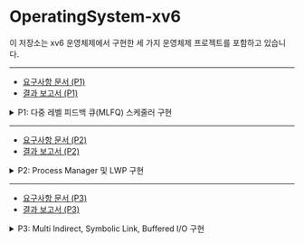# OperatingSystem-xv6

이 저장소는 xv6 운영체제에서 구현한 세 가지 운영체제 프로젝트를 포함하고 있습니다.

---
- [요구사항 문서 (P1)](./docs/ELE3021_project01.pdf)
- [결과 보고서 (P1)](./docs/ELE3021_project01_12999_2019082279.pdf)
<details>
<summary>P1: 다중 레벨 피드백 큐(MLFQ) 스케줄러 구현</summary>

### 개요
이 프로젝트는 xv6 운영체제에서 다중 레벨 피드백 큐(MLFQ) 스케줄러를 구현합니다. MLFQ는 세 개의 큐 레벨로 구성됩니다:
- L0 및 L1: 라운드 로빈(Round Robin) 스케줄링
- L2: 우선순위 기반 스케줄링, 동일 우선순위의 경우 선입선출(FCFS) 방식 사용

### 구현 세부사항

#### 큐 구조
- **L0 & L1**: 효율적인 라운드 로빈 스케줄링을 위해 원형 큐(circular queue)로 구현
- **L2**: 우선순위 스케줄링을 위해 최소 힙(min-heap) 기반 우선순위 큐로 구현

#### 글로벌 틱 시스템
- xv6의 내장 틱 대신 사용자 정의 글로벌 틱 카운터(`gTicks`) 구현
- 프로세스의 실행 시간(runtime)은 타이머 인터럽트 동안 실제로 CPU에서 실행될 때 증가
- 100 글로벌 틱마다 우선순위 부스팅(priority boosting) 발생

#### 큐 간 프로세스 이동
- 프로세스는 L0에서 시작
- L0에서 전체 타임 퀀텀(4 틱)을 사용하면 L1으로 이동
- L1에서 전체 타임 퀀텀을 사용하면 L2로 이동
- L2의 프로세스는 시간이 지남에 따라 우선순위가 감소
- 우선순위 부스팅은 모든 프로세스를 L0로 되돌림

#### 스케줄러 잠금/해제
- `schedulerLock(int password)`: 프로세스를 유일하게 스케줄링되도록 잠금
- `schedulerUnlock(int password)`: 이전에 잠긴 프로세스를 해제
- 보안을 위해 학번을 비밀번호로 사용
- 잘못된 사용에 대한 다양한 오류 처리

### 구현된 시스템 콜
1. `schedulerLock(int password)`
2. `schedulerUnlock(int password)`
3. `setPriority(int priority)`
4. `getLevel(void)`
5. `yield(void)`

### 주요 데이터 구조
```c
// 라운드 로빈용 원형 큐 (L0, L1)
typedef struct _Queue {
    int front;
    int rear;
    struct proc *p[QUEUE_MAX_SIZE];
} Queue;

// 최소 힙을 사용한 우선순위 큐 (L2)
typedef struct _pQueue {
    int count;
    struct proc *p[QUEUE_MAX_SIZE];
} pQueue;

// MLFQ 구조체
typedef struct _MLFQ {
    uint gTicks;
    Queue *L0;
    Queue *L1;
    pQueue *L2;
} Mlfq;
```

### 테스트
구현은 다음을 사용하여 테스트되었습니다:
- `mlfq_test.c`: 기본 MLFQ 기능 테스트
- `a_test.c`: 스케줄러 잠금/해제에 대한 엣지 케이스를 포함한 특정 스케줄러 동작 테스트

## Troubleshooting

### 문제 1: 프로세스가 예상보다 오래 대기하는 문제
**원인**: 프로세스가 L2 큐에서 너무 오래 대기하는 경우가 있음. L2 큐는 우선순위가 낮은 프로세스를 처리하지만, 우선순위가 낮다고 해서 항상 짧은 시간 내에 실행되지는 않음. 특히, L2에서의 우선순위 부스팅이 제대로 작동하지 않거나, 우선순위 감소가 너무 빨리 일어나는 경우 문제가 발생할 수 있음.

**해결법**:
- 우선순위 부스팅 기능이 제대로 작동하는지 확인하고, 100틱마다 프로세스가 L0로 돌아가도록 설정했는지 점검.
- L2 큐에서 프로세스가 너무 오랫동안 대기하지 않도록, 우선순위 감소 속도를 조절하거나 추가적인 타임아웃을 설정.

### 문제 2: 시스템이 예상보다 느리게 작동하는 문제
**원인**: MLFQ 스케줄러에서 큐 간 이동 및 우선순위 변경 로직이 비효율적으로 작동하거나, 글로벌 틱 카운터 업데이트가 너무 자주 일어나면서 시스템 성능에 영향을 미칠 수 있음.

**해결법**:
- `gTicks` 카운터가 지나치게 자주 업데이트되지 않도록 설정하여 시스템 부하를 줄임.
- 프로세스 이동 및 우선순위 변경이 너무 복잡하게 구현되어 있다면, 큐 간 프로세스 이동을 더 간단하고 효율적인 방식으로 리팩토링.

### 문제 3: 잘못된 스케줄러 잠금/해제 동작
**원인**: `schedulerLock` 및 `schedulerUnlock` 함수에서 비밀번호가 정확하지 않거나, 잠금/해제 과정에서 동기화 문제가 발생할 수 있음.

**해결법**:
- `schedulerLock` 및 `schedulerUnlock`에 대한 오류 처리 로직을 강화하고, 비밀번호가 정확히 입력되었는지 확인.
- 잠금/해제 과정에서 발생할 수 있는 경쟁 조건을 방지하기 위해 `schedulerLock`과 `schedulerUnlock` 함수의 동작을 더 명확하게 정의하고, 동기화 문제를 해결.

### 문제 4: 프로세스가 예기치 않게 종료되는 문제
**원인**: 프로세스가 L0에서 L1, L2로 이동하면서 예기치 않게 종료될 수 있음. 특히, 프로세스가 종료되지 않았는데도 `exit` 시스템 콜이 호출될 경우 문제가 발생할 수 있음.

**해결법**:
- 프로세스가 큐 간에 이동할 때마다 해당 프로세스의 상태를 명확하게 확인하고, `exit` 시스템 콜이 호출되는 조건을 엄격히 정의.
- 프로세스 상태가 예기치 않게 변경되지 않도록 스케줄러 동작을 점검하고, `schedulerLock`과 `schedulerUnlock`이 올바르게 적용되었는지 확인.

</details>

---
- [요구사항 문서 (P2)](./docs/ELE3021_Project02.pdf)
- [결과 보고서 (P2)](./docs/ELE3021_project02_12999_2019082279.pdf)
<details>
<summary>P2: Process Manager 및 LWP 구현</summary>

### 개요
이 프로젝트는 xv6 운영체제에서 프로세스 관리 기능을 확장하고, 확장된 스택 페이지를 지원하는 exec2 시스템 콜과 프로세스 메모리 한도를 설정하는 기능을 구현합니다. 또한 Light-weight Process(LWP)를 통해 스레드 기능을 지원합니다.

### 구현 세부사항

#### Process Manager
- 사용자 입력을 받아 프로세스와 관련된 명령어를 처리하는 인터페이스 제공
- 프로세스 종료, 메모리 제한 설정, 프로세스 실행 등을 제어
- 명령어 분석 및 해당 작업 수행, 예외 처리

#### Exec2 시스템 콜
- 기존 `exec` 시스템 콜을 개선하여 더 많은 스택 페이지 할당 지원
- 사용자가 원하는 만큼의 스택 페이지를 할당할 수 있도록 수정

#### Set Memory Limit
- 프로세스가 사용할 수 있는 메모리의 최대 한도 설정
- `sbrk` 시스템 콜을 통해 프로세스가 메모리를 초과 할당하지 않도록 제한
- `growproc` 함수에서 메모리 할당 시 설정된 한도 체크

#### Light-weight Process (LWP)
- 여러 스레드가 동일한 페이지 테이블을 공유하는 프로세스와 유사한 실행 단위
- 메인 프로세스와 페이지 테이블 공유, 새 스레드는 프로세스와 유사하게 생성
- `fork`와 `exec` 과정에서 스레드를 프로세스로 변환하고 메모리 공유

### 구현된 시스템 콜
1. `pmanager`: 프로세스 매니저 인터페이스 실행
2. `exec2`: 새로운 프로세스 실행 (확장된 스택 페이지 지원)
3. `setmemorylimit`: 특정 프로세스에 메모리 한도 설정
4. `createThread`: LWP 생성
5. `joinThread`: LWP 종료 대기

### 주요 데이터 구조
```c
// Process Manager 관련 구조체
typedef struct _ProcManager {
    char *command;  // 명령어
    int status;     // 명령어 실행 상태
    // 기타 필요한 데이터들
} ProcManager;

// Exec2 관련 구조체
typedef struct _Exec2 {
    char *stack_pages;  // 스택 페이지들
    int num_pages;      // 할당된 스택 페이지 수
} Exec2;

// LWP 관련 구조체
typedef struct _LWP {
    struct proc *main_proc;   // 메인 프로세스
    struct proc *thread_proc; // 스레드 프로세스
    uint pgdir;               // 페이지 디렉토리
} LWP;
```

### 테스트
구현은 다음을 사용하여 테스트되었습니다:
- `pmanager_test.c`: 프로세스 매니저 명령어 처리 테스트
- `exec2_test.c`: `exec2`의 정상 작동 여부 확인
- `lwp_test.c`: Light-weight Process 생성 및 종료 기능 테스트

## Troubleshooting

### 문제 1: 스레드 생성 및 관리 방식의 혼동
**원인**: 스레드를 프로세스로 취급하기 위해 `proc` 구조체를 그대로 활용하는 설계에서, 스레드와 프로세스 간의 구분이 모호해져 관리가 어려운 상황이 발생할 수 있음. 또한, 스레드를 위한 멤버 변수를 `proc` 구조체에 추가하는 방식이 나중에 성능 저하를 초래할 가능성도 있음.

**해결법**:
- 스레드와 프로세스를 구분할 수 있도록 `proc` 구조체에 `thread` 배열을 추가하여 여러 스레드를 관리할 수 있도록 설계.
- `proc` 구조체 내에서 스레드를 구분할 수 있는 명확한 방법을 추가하여 각 스레드가 독립적인 실행 단위로 관리될 수 있도록 함.
- 성능을 고려하여 스레드와 프로세스 관리 방식을 적절히 타협.

### 문제 2: 스레드 스택 페이지 할당 및 해제 관련 오류
**원인**: 스레드의 스택 페이지 할당 및 해제 과정에서 문제가 발생, 특히 `fork` 시스템 콜에서 `copyuvm`을 사용하여 스택을 복사할 때 할당된 메모리 영역의 해제 문제가 발생. 스택 페이지가 제대로 할당되지 않거나 할당된 페이지가 올바르게 해제되지 않아 메모리 관리에 문제가 발생할 수 있음.

**해결법**:
- `sz` 값으로 스택 크기를 관리하며, 할당된 스택 페이지를 별도의 배열에 저장하여 해제 시 문제를 해결.
- `proc` 구조체에 `spare` 배열을 추가하여 해제된 메모리 주소를 추적하고, `thread_join`에서 이를 적절히 처리하도록 수정.
- `vm.c`에 정의된 메모리 할당 및 복사 해제 함수들을 추가하여 스택 할당과 해제가 문제 없이 이루어지도록 함.

### 문제 3: 스레드와 프로세스 메모리 공유 문제
**원인**: 스레드가 메인 프로세스와 페이지 테이블을 공유하므로, `fork` 및 `exec` 과정에서 메모리 주소 공간이 제대로 분리되지 않아 스레드 간 충돌이 발생할 수 있음.

**해결법**:
- `fork`와 `exec` 시스템 콜에서 스레드가 메인 프로세스와 적절히 메모리를 공유하면서 독립적으로 실행될 수 있도록 설계 변경.
- 스레드가 독립적인 메모리 공간을 가질 수 있도록 적절히 `page directory`를 설정하고, 공유되는 부분과 독립적인 부분을 명확히 구분.

</details>

---
- [요구사항 문서 (P3)](./docs/ELE3021_Project03.pdf)
- [결과 보고서 (P3)](./docs/ELE3021_project03_12999_2019082279.pdf)
<details>
<summary>P3: Multi Indirect, Symbolic Link, Buffered I/O 구현</summary>

### 개요
이 프로젝트는 xv6 운영체제의 파일 시스템을 확장하여, 더 큰 파일을 저장할 수 있는 Multi Indirect 주소 방식을 구현하고, Symbolic Link 기능을 추가하며, 성능 향상을 위한 Sync 기능을 구현합니다.

### 구현 세부사항

#### Multi Indirect
- 기존 Xv6의 Direct와 Single indirect 방식을 확장하여 Double Indirect와 Triple Indirect 주소 공간 추가
- 더 많은 데이터를 한 파일에 저장할 수 있도록 개선
- `bmap` 함수를 수정하여 Multi Indirect 주소 처리 방식 구현

#### Symbolic Link
- Hard Link 외에 Symbolic Link 기능 지원
- `sys_link`와 유사한 방식으로 Symbolic Link 생성
- `create`, `readi`, `writei` 등을 활용하여 링크 처리
- 링크 삭제 시 `namei`를 통해 경로 정상 처리

#### Sync
- 버퍼된 I/O 방식을 적용하여 성능 향상
- `sync` 함수 호출 시에만 flush를 수행하도록 변경
- log commit 상태 체크 및 필요 시 commit 수행

### 구현된 시스템 콜
1. `symLink`: Symbolic Link 생성
2. `sync`: 버퍼된 I/O 동기화

### 주요 데이터 구조 및 매크로
```c
#define FSSIZE       2100000  // 파일 시스템 크기 (블록 단위)
#define NDIRECT (12-2)  // d_indir, t_indir 공간
#define D_NINDIRECT_ADRS  11
#define T_NINDIRECT_ADRS 12
#define NINDIRECT (BSIZE / sizeof(uint))  // 일반 indirect
#define D_NINDIRECT ((NINDIRECT) * (NINDIRECT))  // double indirect
#define T_NINDIRECT ((D_NINDIRECT) * (NINDIRECT))  // triple indirect
#define MAXFILE ((NDIRECT) + (NINDIRECT) + (D_NINDIRECT) + (T_NINDIRECT))  // 최대 파일 크기

// 수정된 inode 구조체
struct inode {
    // ...
    uint addrs[NDIRECT+1+2];   // 데이터 블록 주소 / multi indirect용
};
```

### 테스트
구현은 다음을 사용하여 테스트되었습니다:
- `stressfs`: 파일 시스템 스트레스 테스트
- `ls` 명령어: 파일 목록 정상 출력 확인
- Symbolic Link와 Multi Indirect 기능 테스트를 위한 특수 테스트 케이스

## Troubleshooting

### 문제 1: Multi-indirect block 처리에서의 혼동
**원인**: `bmap` 함수에서 block number를 구할 때, multi-indirect block을 처리하는 부분에서 혼동이 생겨서 제대로 block 번호를 계산하지 못했음. 이로 인해 많은 시간이 걸림.

**해결법**: 
- `bmap`에서 multi-indirect block을 처리할 때, block 번호 계산 과정에 신경을 더 썼어야 했고, block을 다루는 방식을 더 명확히 이해하고 처리했어야 했음.
- 코드를 단계별로 다시 점검하며 정확하게 계산되는지 확인하고, 중간 결과를 체크해보며 디버깅을 진행.

### 문제 2: `itrunc` 함수에서의 삼중 루프 복잡성
**원인**: `itrunc` 함수에서 삼중 루프를 작성하면서 block을 read하고 free하는 과정에서 여러 변수를 다루다 보니 혼동이 생겨 시간이 지체됐음.

**해결법**:
- 여러 변수를 한 번에 다루는 대신, 필요한 부분을 더 나누어 구조를 단순화하고, block을 처리하는 과정에서 어떤 단계에서 문제가 발생하는지 세부적으로 확인했어야 했음.
- 메모리 할당과 해제 과정에서 변수나 block 상태를 정확히 추적하며 진행했어야 함.

### 문제 3: Symbolic Link 구현 어려움
**원인**: 처음에는 `link` 함수와 `dirlink`의 내용을 가져와 수정해서 하려고 했는데, 이 방식이 복잡하고 헷갈려서 구현이 힘들었음.

**해결법**:
- `OS 15 이론 pdf`에서 `copy = create + read + write`를 보고, `create` 함수를 사용해볼 수 있을 것 같아서 `create`를 활용하여 구현을 했음.
- 그 후에 symbolic link의 구현을 좀 더 명확히 이해하고, 필요한 부분만 수정하여 완성할 수 있었음.

</details>
